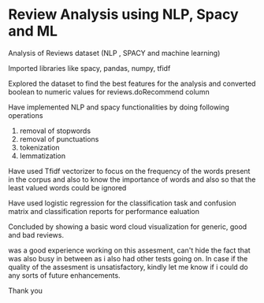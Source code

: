 # Review Analysis using NLP, Spacy and ML
Analysis of Reviews dataset (NLP , SPACY and machine learning)

Imported libraries like spacy, pandas, numpy, tfidf

Explored the dataset to find the best features for the analysis and converted boolean to numeric values for reviews.doRecommend column

Have implemented NLP and spacy functionalities by doing following operations
  1. removal of stopwords
  2. removal of punctuations
  3. tokenization
  4. lemmatization

Have used Tfidf vectorizer to focus on the frequency of the words present in the corpus and also to know the importance of words and also so that the least valued words could be ignored

Have used logistic regression for the classification task and confusion matrix and classification reports for performance ealuation

Concluded by showing a basic word cloud visualization for generic, good and bad reviews.

was a good experience working on this assesment, can't hide the fact that was also busy in between as i also had other tests going on. In case if the quality of the assesment is unsatisfactory, kindly let me know if i could do any sorts of future enhancements.

Thank you

